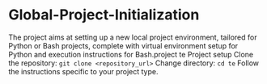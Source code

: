 # Global-Project-Initialization
The project aims at setting up a new local project environment, tailored for Python or Bash projects, complete with virtual environment setup for Python and execution instructions for Bash.project te
Project setup
Clone the repository: `git clone <repository_url>`
Change directory: `cd te`
Follow the instructions specific to your project type.
